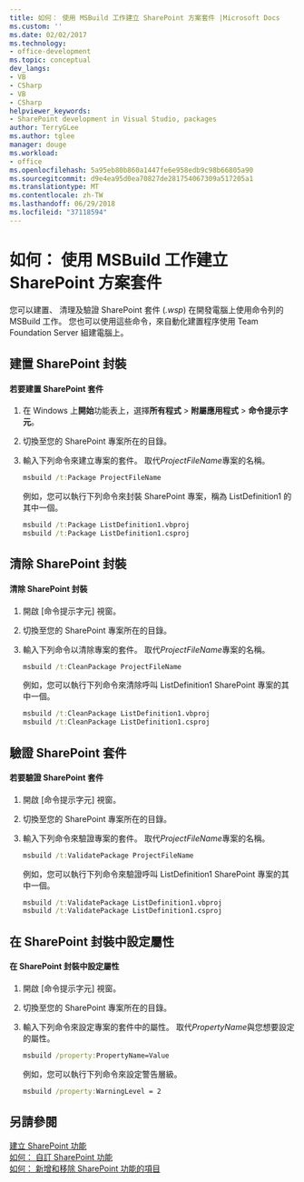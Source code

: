 ```yaml
---
title: 如何： 使用 MSBuild 工作建立 SharePoint 方案套件 |Microsoft Docs
ms.custom: ''
ms.date: 02/02/2017
ms.technology:
- office-development
ms.topic: conceptual
dev_langs:
- VB
- CSharp
- VB
- CSharp
helpviewer_keywords:
- SharePoint development in Visual Studio, packages
author: TerryGLee
ms.author: tglee
manager: douge
ms.workload:
- office
ms.openlocfilehash: 5a95eb80b860a1447fe6e958edb9c98b66805a90
ms.sourcegitcommit: d9e4ea95d0ea70827de281754067309a517205a1
ms.translationtype: MT
ms.contentlocale: zh-TW
ms.lasthandoff: 06/29/2018
ms.locfileid: "37118594"
---
```

# <a name="how-to-create-a-sharepoint-solution-package-by-using-msbuild-tasks"></a>如何： 使用 MSBuild 工作建立 SharePoint 方案套件
  您可以建置、 清理及驗證 SharePoint 套件 (*.wsp*) 在開發電腦上使用命令列的 MSBuild 工作。 您也可以使用這些命令，來自動化建置程序使用 Team Foundation Server 組建電腦上。  
  
## <a name="build-a-sharepoint-package"></a>建置 SharePoint 封裝  
  
#### <a name="to-build-a-sharepoint-package"></a>若要建置 SharePoint 套件  
  
1.  在 Windows 上**開始**功能表上，選擇**所有程式** > **附屬應用程式** > **命令提示字元**。  
  
2.  切換至您的 SharePoint 專案所在的目錄。  
  
3.  輸入下列命令來建立專案的套件。 取代*ProjectFileName*專案的名稱。  
  
    ```cmd  
    msbuild /t:Package ProjectFileName  
    ```  
  
     例如，您可以執行下列命令來封裝 SharePoint 專案，稱為 ListDefinition1 的其中一個。  
  
    ```cmd  
    msbuild /t:Package ListDefinition1.vbproj  
    msbuild /t:Package ListDefinition1.csproj  
    ```  
  
## <a name="clean-a-sharepoint-package"></a>清除 SharePoint 封裝  
  
#### <a name="to-clean-a-sharepoint-package"></a>清除 SharePoint 封裝  
  
1.  開啟 [命令提示字元] 視窗。  
  
2.  切換至您的 SharePoint 專案所在的目錄。  
  
3.  輸入下列命令以清除專案的套件。 取代*ProjectFileName*專案的名稱。  
  
    ```cmd  
    msbuild /t:CleanPackage ProjectFileName  
    ```  
  
     例如，您可以執行下列命令來清除呼叫 ListDefinition1 SharePoint 專案的其中一個。  
  
    ```cmd  
    msbuild /t:CleanPackage ListDefinition1.vbproj  
    msbuild /t:CleanPackage ListDefinition1.csproj  
    ```  
  
## <a name="validate-a-sharepoint-package"></a>驗證 SharePoint 套件  
  
#### <a name="to-validate-a-sharepoint-package"></a>若要驗證 SharePoint 套件  
  
1.  開啟 [命令提示字元] 視窗。  
  
2.  切換至您的 SharePoint 專案所在的目錄。  
  
3.  輸入下列命令來驗證專案的套件。 取代*ProjectFileName*專案的名稱。  
  
    ```cmd  
    msbuild /t:ValidatePackage ProjectFileName  
    ```  
  
     例如，您可以執行下列命令來驗證呼叫 ListDefinition1 SharePoint 專案的其中一個。  
  
    ```cmd  
    msbuild /t:ValidatePackage ListDefinition1.vbproj  
    msbuild /t:ValidatePackage ListDefinition1.csproj  
    ```  
  
## <a name="set-properties-in-a-sharepoint-package"></a>在 SharePoint 封裝中設定屬性  
  
#### <a name="to-set-a-property-in-a-sharepoint-package"></a>在 SharePoint 封裝中設定屬性  
  
1.  開啟 [命令提示字元] 視窗。  
  
2.  切換至您的 SharePoint 專案所在的目錄。  
  
3.  輸入下列命令來設定專案的套件中的屬性。 取代*PropertyName*與您想要設定的屬性。  
  
    ```cmd  
    msbuild /property:PropertyName=Value  
    ```  
  
     例如，您可以執行下列命令來設定警告層級。  
  
    ```cmd  
    msbuild /property:WarningLevel = 2  
    ```  
  
## <a name="see-also"></a>另請參閱
 [建立 SharePoint 功能](../sharepoint/creating-sharepoint-features.md)   
 [如何： 自訂 SharePoint 功能](../sharepoint/how-to-customize-a-sharepoint-feature.md)   
 [如何： 新增和移除 SharePoint 功能的項目](../sharepoint/how-to-add-and-remove-items-to-sharepoint-features.md)  
